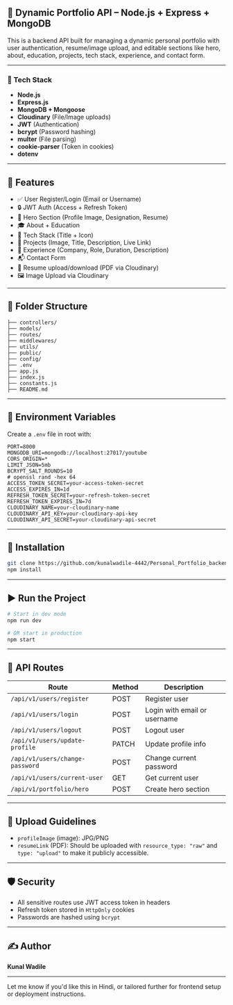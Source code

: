 
## 🧾 Dynamic Portfolio API – Node.js + Express + MongoDB

This is a backend API built for managing a dynamic personal portfolio with user authentication, resume/image upload, and editable sections like hero, about, education, projects, tech stack, experience, and contact form.

---

### 🔧 Tech Stack

* **Node.js**
* **Express.js**
* **MongoDB + Mongoose**
* **Cloudinary** (File/Image uploads)
* **JWT** (Authentication)
* **bcrypt** (Password hashing)
* **multer** (File parsing)
* **cookie-parser** (Token in cookies)
* **dotenv**

---

## 🚀 Features

* ✅ User Register/Login (Email or Username)
* 🔒 JWT Auth (Access + Refresh Token)
* 📝 Hero Section (Profile Image, Designation, Resume)
* 🎓 About + Education
* 🧠 Tech Stack (Title + Icon)
* 📁 Projects (Image, Title, Description, Live Link)
* 💼 Experience (Company, Role, Duration, Description)
* 📬 Contact Form
* 📄 Resume upload/download (PDF via Cloudinary)
* 🖼️ Image Upload via Cloudinary

---

## 📁 Folder Structure

```
├── controllers/
├── models/
├── routes/
├── middlewares/
├── utils/
├── public/
├── config/
├── .env
├── app.js
├── index.js
├── constants.js
├── README.md
```

---

## 🔐 Environment Variables

Create a `.env` file in root with:

```env
PORT=8000
MONGODB_URI=mongodb://localhost:27017/youtube
CORS_ORIGIN=*
LIMIT_JSON=5mb
BCRYPT_SALT_ROUNDS=10
# openssl rand -hex 64
ACCESS_TOKEN_SECRET=your-access-token-secret
ACCESS_EXPIRES_IN=1d
REFRESH_TOKEN_SECRET=your-refresh-token-secret
REFRESH_TOKEN_EXPIRES_IN=7d
CLOUDINARY_NAME=your-cloudinary-name
CLOUDINARY_API_KEY=your-cloudinary-api-key
CLOUDINARY_API_SECRET=your-cloudinary-api-secret
```

---

## 🔌 Installation

```bash
git clone https://github.com/kunalwadile-4442/Personal_Portfolio_backend.git
npm install
```

---

## ▶️ Run the Project

```bash
# Start in dev mode
npm run dev

# OR start in production
npm start
```

---

## 🔗 API Routes

| Route                           | Method | Description                  |
| ------------------------------- | ------ | ---------------------------- |
| `/api/v1/users/register`        | POST   | Register user                |
| `/api/v1/users/login`           | POST   | Login with email or username |
| `/api/v1/users/logout`          | POST   | Logout user                  |
| `/api/v1/users/update-profile`  | PATCH  | Update profile info          |
| `/api/v1/users/change-password` | POST   | Change current password      |
| `/api/v1/users/current-user`    | GET    | Get current user             |
| `/api/v1/portfolio/hero`        | POST   | Create hero section          |

---

## 📂 Upload Guidelines

* `profileImage` (image): JPG/PNG
* `resumeLink` (PDF): Should be uploaded with `resource_type: "raw"` and `type: "upload"` to make it publicly accessible.

---

## 🛡️ Security

* All sensitive routes use JWT access token in headers
* Refresh token stored in `HttpOnly` cookies
* Passwords are hashed using `bcrypt`

---

## ✍️ Author

**Kunal Wadile**

---

Let me know if you'd like this in Hindi, or tailored further for frontend setup or deployment instructions.
